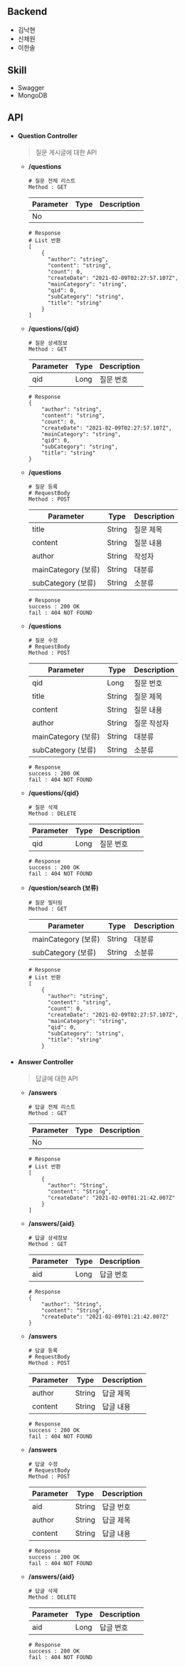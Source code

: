 ## Backend

- 김낙현 
- 신채원 
- 이한솔

## Skill
- Swagger
- MongoDB



## API

- #### Question Controller

  > 질문 게시글에 대한 API

  - **/questions**

    ```assembly
    # 질문 전체 리스트 
    Method : GET
    ```

    | Parameter | Type | Description |
    | --------- | ---- | ----------- |
    | No        |      |             |
    
    ```assembly
    # Response
    # List 반환
    [
    	{
          "author": "string",
          "content": "string",
          "count": 0,
          "createDate": "2021-02-09T02:27:57.107Z",
          "mainCategory": "string",
          "qid": 0,
          "subCategory": "string",
          "title": "string"
    	}
    ]
    ```
    
    
    
  - **/questions/{qid}**

    ```assembly
    # 질문 상세정보
    Method : GET
    ```

    | Parameter | Type | Description |
    | --------- | ---- | ----------- |
    | qid       | Long | 질문 번호   |

    ```assembly
    # Response
    {
        "author": "string",
        "content": "string",
        "count": 0,
        "createDate": "2021-02-09T02:27:57.107Z",
        "mainCategory": "string",
        "qid": 0,
        "subCategory": "string",
        "title": "string"
    }
    ```

    

  - **/questions**

    ```assembly
    # 질문 등록 
    # RequestBody
    Method : POST
    ```

    | Parameter           | Type   | Description |
    | ------------------- | ------ | ----------- |
    | title               | String | 질문 제목   |
    | content             | String | 질문 내용   |
    | author              | String | 작성자      |
    | mainCategory (보류) | String | 대분류      |
    | subCategory (보류)  | String | 소분류      |

    ```assembly
    # Response
    success : 200 OK
    fail : 404 NOT FOUND
    ```

    

  - **/questions**

    ```assembly
    # 질문 수정
    # RequestBody
    Method : POST
    ```

    | Parameter           | Type   | Description |
    | ------------------- | ------ | ----------- |
    | qid                 | Long   | 질문 번호   |
    | title               | String | 질문 제목   |
    | content             | String | 질문 내용   |
    | author              | String | 질문 작성자 |
    | mainCategory (보류) | String | 대분류      |
    | subCategory (보류)  | String | 소분류      |

    ```assembly
    # Response
    success : 200 OK
    fail : 404 NOT FOUND
    ```

    

  - **/questions/{qid}**

    ```assembly
    # 질문 삭제
    Method : DELETE
    ```

    | Parameter | Type | Description |
    | --------- | ---- | ----------- |
    | qid       | Long | 질문 번호   |

    ```assembly
    # Response
    success : 200 OK
    fail : 404 NOT FOUND
    ```

  

  - **/question/search (보류)**

    ```assembly
    # 질문 필터링
    Method : GET
    ```

    | Parameter           | Type   | Description |
    | ------------------- | ------ | ----------- |
    | mainCategory (보류) | String | 대분류      |
    | subCategory (보류)  | String | 소분류      |

    ```assembly
    # Response
    # List 반환
    [
    	{
          "author": "string",
          "content": "string",
          "count": 0,
          "createDate": "2021-02-09T02:27:57.107Z",
          "mainCategory": "string",
          "qid": 0,
          "subCategory": "string",
          "title": "string"
    	}
    ```

    

- #### Answer Controller

  > 답글에 대한 API
  - **/answers**

    ```assembly
    # 답글 전체 리스트 
    Method : GET
    ```

    | Parameter | Type | Description |
    | --------- | ---- | ----------- |
    | No        |      |             |

    ```assembly
    # Response
    # List 반환
    [
    	{
          "author": "String",
          "content": "String",
          "createDate": "2021-02-09T01:21:42.007Z"
        }
    ]
    ```

    

  - **/answers/{aid}**

    ```assembly
    # 답글 상세정보
    Method : GET
    ```

    | Parameter | Type | Description |
    | --------- | ---- | ----------- |
    | aid       | Long | 답글 번호   |

    ```assembly
    # Response
    {
        "author": "String",
        "content": "String",
        "createDate": "2021-02-09T01:21:42.007Z"
    }
    ```

    

  - **/answers**

    ```assembly
    # 답글 등록 
    # RequestBody
    Method : POST
    ```

    | Parameter | Type   | Description |
    | --------- | ------ | ----------- |
    | author    | String | 답글 제목   |
    | content   | String | 답글 내용   |

    ```assembly
    # Response
    success : 200 OK
    fail : 404 NOT FOUND
    ```

    

  - **/answers**

    ```assembly
    # 답글 수정
    # RequestBody
    Method : POST
    ```

    | Parameter | Type   | Description |
    | --------- | ------ | ----------- |
    | aid       | String | 답글 번호   |
    | author    | String | 답글 제목   |
    | content   | String | 답글 내용   |

    ```assembly
    # Response
    success : 200 OK
    fail : 404 NOT FOUND
    ```

    

  - **/answers/{aid}**

    ```assembly
    # 답글 삭제
    Method : DELETE
    ```

    | Parameter | Type | Description |
    | --------- | ---- | ----------- |
    | aid       | Long | 답글 번호   |

    ```assembly
    # Response
    success : 200 OK
    fail : 404 NOT FOUND
    ```

    